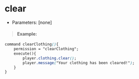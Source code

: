# clear

* Parameters: \[none\]

> #### Example:

```css
command clearClothing(){
    permission = "clearClothing";
    execute(){
        player.clothing.clear();
        player.message("Your clothing has been cleared!");
    }
}
```


